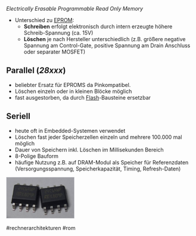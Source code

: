 *Electrically Erasable Programmable Read Only Memory*

* Unterschied zu [EPROM](EPROM.md): 
  * **Schreiben** erfolgt elektronisch durch intern erzeugte höhere Schreib-Spannung (ca. 15V)
  * **Löschen** je nach Hersteller unterschiedlich (z.B. größere negative Spannung am Control-Gate, positive Spannung am Drain Anschluss oder separater MOSFET)

## Parallel (*28xxx*)

* beliebter Ersatz für EPROMS da Pinkompatibel.
* Löschen einzeln oder in kleinen Blöcke möglich
* fast ausgestorben, da durch [Flash](Flash.md)-Bausteine ersetzbar

## Seriell

* heute oft in Embedded-Systemen verwendet
* Löschen fast jeder Speicherzellen einzeln und mehrere 100.000 mal möglich
* Dauer von Speichern inkl. Löschen im Millisekunden Bereich
* 8-Polige Bauform
* häufige Nutzung z.B. auf DRAM-Modul als Speicher für Referenzdaten (Versorgungsspannung, Speicherkapazität, Timing, Refresh-Daten)

![eeprom-seriell.png](eeprom-seriell.png)

\#rechnerarchitekturen #rom 
